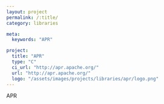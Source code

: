 ```yaml
---
layout: project
permalink: /:title/
category: libraries

meta:
  keywords: "APR"

project:
  title: "APR"
  type: "C"
  ci_url: "http://apr.apache.org/"
  url: "http://apr.apache.org/"
  logo: "/assets/images/projects/libraries/apr/logo.png"
---
```


<p>APR</p>
